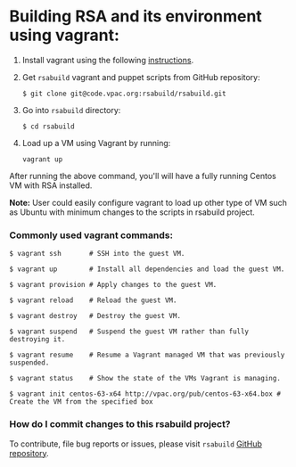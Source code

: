 # Building RSA and its environment using vagrant:

 1. Install vagrant using the following [instructions](http://docs.vagrantup.com/v2/installation/index.html).
    
 2. Get `rsabuild` vagrant and puppet scripts from GitHub repository:
 
 		$ git clone git@code.vpac.org:rsabuild/rsabuild.git

 3. Go into `rsabuild` directory:
 
 		$ cd rsabuild
 		
 4. Load up a VM using Vagrant by running:
 
		vagrant up
		

After running the above command, you'll will have a fully running Centos VM with RSA installed.
    
**Note:** User could easily configure vagrant to load up other type of VM such as Ubuntu with minimum changes to the scripts in rsabuild project.

### Commonly used vagrant commands:

	$ vagrant ssh		# SSH into the guest VM.

	$ vagrant up		# Install all dependencies and load the guest VM.

	$ vagrant provision	# Apply changes to the guest VM.

	$ vagrant reload	# Reload the guest VM.

	$ vagrant destroy	# Destroy the guest VM.

	$ vagrant suspend	# Suspend the guest VM rather than fully destroying it.

	$ vagrant resume	# Resume a Vagrant managed VM that was previously suspended.

	$ vagrant status	# Show the state of the VMs Vagrant is managing.

	$ vagrant init centos-63-x64 http://vpac.org/pub/centos-63-x64.box # Create the VM from the specified box


### How do I commit changes to this rsabuild project?

To contribute, file bug reports or issues, please visit `rsabuild` [GitHub repository](https://github.com/VPAC/rsabuild).

